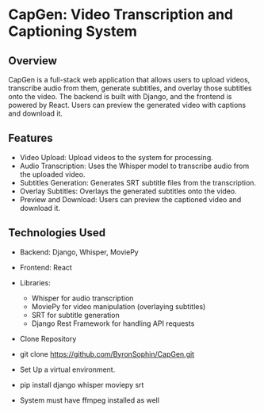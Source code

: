 # CapGen: Video Transcription and Captioning System

## Overview
CapGen is a full-stack web application that allows users to upload videos, transcribe audio from them, generate subtitles, and overlay those subtitles onto the video. The backend is built with Django, and the frontend is powered by React. Users can preview the generated video with captions and download it.

## Features
- Video Upload: Upload videos to the system for processing.
- Audio Transcription: Uses the Whisper model to transcribe audio from the uploaded video.
- Subtitles Generation: Generates SRT subtitle files from the transcription.
- Overlay Subtitles: Overlays the generated subtitles onto the video.
- Preview and Download: Users can preview the captioned video and download it.

## Technologies Used
- Backend: Django, Whisper, MoviePy
- Frontend: React
- Libraries:
  - Whisper for audio transcription
  - MoviePy for video manipulation (overlaying subtitles)
  - SRT for subtitle generation
  - Django Rest Framework for handling API requests


- Clone Repository
- git clone https://github.com/ByronSophin/CapGen.git

- Set Up a virtual environment.
- pip install django whisper moviepy srt
- System must have ffmpeg installed as well
